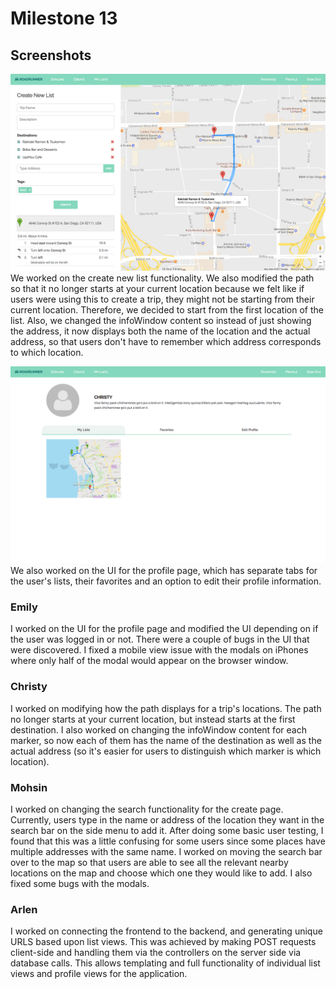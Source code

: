 # Milestone 13
## Screenshots
![Milestone13-Screenshot1](milestone13-imgs/milestone13-1.png)
We worked on the create new list functionality. We also modified the path so that it no longer starts at your current location because we felt like if users were using this to create a trip, they might not be starting from their current location. Therefore, we decided to start from the first location of the list. Also, we changed the infoWindow content so instead of just showing the address, it now displays both the name of the location and the actual address, so that users don't have to remember which address corresponds to which location.

![Milestone13-Screenshot2](milestone13-imgs/milestone13-2.png)
We also worked on the UI for the profile page, which has separate tabs for the user's lists, their favorites and an option to edit their profile information.

### Emily
I worked on the UI for the profile page and modified the UI depending on if the user was logged in or not. There were a couple of bugs in the UI that were discovered. I fixed a mobile view issue with the modals on iPhones where only half of the modal would appear on the browser window.  

### Christy
I worked on modifying how the path displays for a trip's locations. The path no longer starts at your current location, but instead starts at the first destination. I also worked on changing the infoWindow content for each marker, so now each of them has the name of the destination as well as the actual address (so it's easier for users to distinguish which marker is which location).

### Mohsin
I worked on changing the search functionality for the create page. Currently, users type in the name or address of the location they want in the search bar on the side menu to add it. After doing some basic user testing, I found that this was a little confusing for some users since some places have multiple addresses with the same name. I worked on moving the search bar over to the map so that users are able to see all the relevant nearby locations on the map and choose which one they would like to add. I also fixed some bugs with the modals.  

### Arlen
I worked on connecting the frontend to the backend, and generating unique URLS based upon list views. This was achieved by making POST requests client-side and handling them via the controllers on the server side via database calls. This allows templating and full functionality of individual list views and profile views for the application.